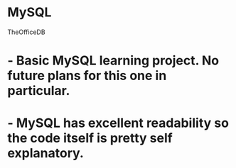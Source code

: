 # MySQL
TheOfficeDB


 
# - Basic MySQL learning project. No future plans for this one in particular. 
# - MySQL has excellent readability so the code itself is pretty self explanatory.
